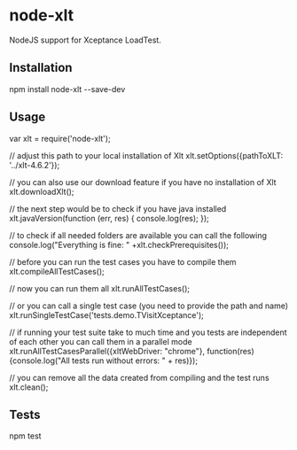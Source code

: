 # node-xlt
NodeJS support for Xceptance LoadTest.

## Installation

  npm install node-xlt --save-dev

## Usage

  var xlt = require('node-xlt');
  
  // adjust this path to your local installation of Xlt
  xlt.setOptions({pathToXLT: '../xlt-4.6.2'});
  
  // you can also use our download feature if you have no installation of Xlt
  xlt.downloadXlt();
  
  // the next step would be to check if you have java installed
  xlt.javaVersion(function (err, res) {
    console.log(res);
  });

  // to check if all needed folders are available you can call the following
  console.log("Everything is fine: " +xlt.checkPrerequisites());
  
  // before you can run the test cases you have to compile them
  xlt.compileAllTestCases();

  // now you can run them all
  xlt.runAllTestCases();
  
  // or you can call a single test case (you need to provide the path and name)
  xlt.runSingleTestCase('tests.demo.TVisitXceptance');
  
  // if running your test suite take to much time and you tests are independent of each other you can call them in a parallel mode
  xlt.runAllTestCasesParallel({xltWebDriver: "chrome"}, function(res){console.log("All tests run without errors: " + res)});
  
  // you can remove all the data created from compiling and the test runs  
  xlt.clean();

## Tests

  npm test
